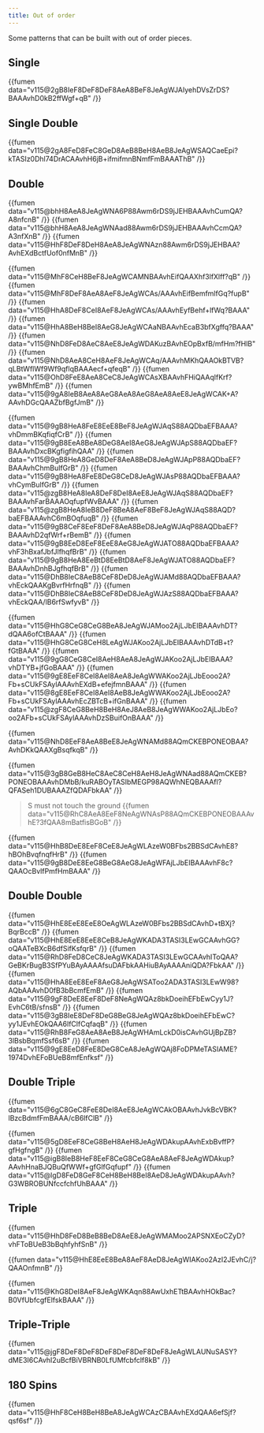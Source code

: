 ```yaml
---
title: Out of order
---
```

Some patterns that can be built with out of order pieces.

Single
-------

{{fumen data="v115@2gB8IeF8DeF8DeF8AeA8BeF8JeAgWJAIyehDVsZrDS?BAAAvhD0kB2ffWgf+qB" /}}

Single Double
-------------

{{fumen data="v115@2gA8FeD8FeC8GeD8AeB8BeH8AeB8JeAgWSAQCaeEpi?kTASIz0Dhl74DrACAAvhH6jB+ifmifmnBNmfFmBAAAThB" /}}

Double
-------

{{fumen data="v115@bhH8AeA8JeAgWNA6P88Awm6rDS9jJEHBAAAvhCumQA?A8nfcnB" /}}
{{fumen data="v115@bhH8AeA8JeAgWNAad88Awm6rDS9jJEHBAAAvhCcmQA?A3nfXnB" /}}
{{fumen data="v115@HhF8DeF8DeH8AeA8JeAgWNAzn88Awm6rDS9jJEHBAA?AvhEXdBctfUof0nfMnB" /}}

{{fumen data="v115@MhF8CeH8BeF8JeAgWCAMNBAAvhEifQAAXhf3lfXlff?qB" /}}
{{fumen data="v115@MhF8DeF8AeA8AeF8JeAgWCAs/AAAvhEifBemfmlfGq?fupB" /}}
{{fumen data="v115@HhA8DeF8CeI8AeF8JeAgWCAs/AAAvhEyfBehf+lfWq?BAAA" /}}
{{fumen data="v115@HhA8BeH8BeI8AeG8JeAgWCAaNBAAvhEcaB3bfXgffq?BAAA" /}}
{{fumen data="v115@NhD8FeD8AeC8AeE8JeAgWDAKuzBAvhEOpBxfB/mfHm?fHlB" /}}
{{fumen data="v115@NhD8AeA8CeH8AeF8JeAgWCAq/AAAvhMKhQAAOkBTVB?qLBtWflWf9Wf9qflqBAAAecf+qfeqB" /}}
{{fumen data="v115@OhD8FeE8AeA8CeC8JeAgWCAsXBAAvhFHiQAAqlfKrf?ywBMhfEmB" /}}
{{fumen data="v115@9gA8IeB8AeA8AeG8AeA8AeG8AeA8AeE8JeAgWCAK+A?AAvhDGcQAAZbfBgfJmB" /}}

{{fumen data="v115@9gB8HeA8FeE8EeE8BeF8JeAgWJAqS88AQDbaEFBAAA?vhDmmBKqfiqfCrB" /}}
{{fumen data="v115@9gB8EeA8BeA8DeG8AeI8AeG8JeAgWJApS88AQDbaEF?BAAAvhDxcBKgfigfihQAA" /}}
{{fumen data="v115@9gB8HeA8GeD8DeF8AeA8BeD8JeAgWJApP88AQDbaEF?BAAAvhChmBulfGrB" /}}
{{fumen data="v115@9gB8HeA8FeE8DeG8CeD8JeAgWJAsP88AQDbaEFBAAA?vhCymBulfGrB" /}}
{{fumen data="v115@zgB8HeA8IeA8DeF8DeI8AeE8JeAgWJAqS88AQDbaEF?BAAAvhFarBAAAOqfupfWvBAAA" /}}
{{fumen data="v115@zgB8HeA8IeB8DeF8BeA8AeF8BeF8JeAgWJAqS88AQD?baEFBAAAvhC6mBOqfuqB" /}}
{{fumen data="v115@9gB8CeF8EeF8DeF8AeA8BeD8JeAgWJAqP88AQDbaEF?BAAAvhD2qfWrf+rBemB" /}}
{{fumen data="v115@9gB8EeD8EeF8EeE8AeG8JeAgWJATO88AQDbaEFBAAA?vhF3hBxafJbfJlfhqfBrB" /}}
{{fumen data="v115@9gB8HeA8EeBtD8EeBtD8AeF8JeAgWJATO88AQDbaEF?BAAAvhDnhBJgfhqfBrB" /}}
{{fumen data="v115@DhB8IeC8AeB8CeF8DeD8JeAgWJAMd88AQDbaEFBAAA?vhEckQAAKgBvrfHrfnqB" /}}
{{fumen data="v115@DhB8IeC8AeB8CeF8DeD8JeAgWJAzS88AQDbaEFBAAA?vhEckQAA/lB6rfSwfyvB" /}}

{{fumen data="v115@HhG8CeG8CeG8BeA8JeAgWJAMoo2AjLJbEIBAAAvhDT?dQAA6ofCtBAAA" /}}
{{fumen data="v115@HhG8CeG8CeH8LeAgWJAKoo2AjLJbEIBAAAvhDTdB+t?fGtBAAA" /}}
{{fumen data="v115@9gG8CeG8CeI8AeH8AeA8JeAgWJAKoo2AjLJbEIBAAA?vhDTYB+jfGoBAAA" /}}
{{fumen data="v115@9gE8EeF8CeI8AeI8AeA8JeAgWWAKoo2AjLJbEooo2A?Fb+sCUkFSAylAAAvhEXdB+efejfmnBAAA" /}}
{{fumen data="v115@8gE8EeF8CeI8AeI8AeB8JeAgWWAKoo2AjLJbEooo2A?Fb+sCUkFSAylAAAvhEcZBTcB+ifGnBAAA" /}}
{{fumen data="v115@zgF8CeG8BeH8BeH8AeJ8AeB8JeAgWWAKoo2AjLJbEo?oo2AFb+sCUkFSAylAAAvhDzSBuifOnBAAA" /}}

{{fumen data="v115@NhD8EeF8AeA8BeE8JeAgWNAMd88AQmCKEBPONEOBAA?AvhDKkQAAXgBsqfkqB" /}}

{{fumen data="v115@3gB8GeB8HeC8AeC8CeH8AeH8JeAgWNAad88AQmCKEB?PONEOBAAAvhDMbB/kuRABOyTASIbMEGP98AQWhNEQBAAAfl?QFASeh1DUBAAAZfQDAFbkAA" /}}
> S must not touch the ground
{{fumen data="v115@RhC8AeA8EeF8NeAgWNAsP88AQmCKEBPONEOBAAAvhE?3fQAA8mBatfisBGoB" /}}

{{fumen data="v115@HhB8DeE8EeF8CeE8JeAgWLAzeW0BFbs2BBSdCAvhE8?hBOhBvqfnqfHrB" /}}
{{fumen data="v115@9gB8DeE8EeG8BeG8AeG8JeAgWFAjLJbEIBAAAvhF8c?QAAOcBvlfPmfHmBAAA" /}}

Double Double
-------------

{{fumen data="v115@HhE8EeE8EeE8OeAgWLAzeW0BFbs2BBSdCAvhD+tBXj?BqrBccB" /}}
{{fumen data="v115@HhE8EeE8EeE8CeB8JeAgWKADA3TASI3LEwGCAAvhGG?oQAATeBXcB6dfSifKsfqrB" /}}
{{fumen data="v115@RhD8FeD8CeC8JeAgWKADA3TASI3LEwGCAAvhIToQAA?GeBKrBugB3SfPYuBAyAAAAfsuDAFbkAAHiuBAyAAAAniQDA?FbkAA" /}}
{{fumen data="v115@HhA8EeE8EeF8AeG8JeAgWSAToo2ADA3TASI3LEwW98?AQbAAAvhD0fB3bBcmfEmB" /}}
{{fumen data="v115@9gF8DeE8EeF8DeF8NeAgWQAz8bkDoeihEFbEwCyy1J?EvhC6tB/sfnsB" /}}
{{fumen data="v115@3gB8IeE8DeF8DeG8BeG8JeAgWQAz8bkDoeihEFbEwC?yy1JEvhEOkQAA6lfClfCqfaqB" /}}
{{fumen data="v115@RhB8FeG8AeA8AeB8JeAgWHAmLckD0isCAvhGUjBpZB?3lBsbBqmfSsf6sB" /}}
{{fumen data="v115@9gE8EeD8FeE8DeG8CeA8JeAgWQAj8FoDPMeTASIAME?1974DvhEFoBUeB8mfEnfksf" /}}

Double Triple
-------------

{{fumen data="v115@6gC8GeC8FeE8DeI8AeE8JeAgWCAkOBAAvhJvkBcVBK?lBzcBdmfFmBAAA/cB6lfClB" /}}

{{fumen data="v115@5gD8EeF8CeG8BeH8AeH8JeAgWDAkupAAvhExbBvffP?gfHgfngB" /}}
{{fumen data="v115@igB8IeB8HeF8EeF8CeG8CeG8AeA8AeF8JeAgWDAkup?AAvhHnaBJQBuQfWWf+gfGlfGqfupf" /}}
{{fumen data="v115@lgD8FeD8GeF8CeH8BeH8BeI8AeD8JeAgWDAkupAAvh?G3WBROBUNfccfchfUhBAAA" /}}

Triple
------

{{fumen data="v115@HhD8FeD8BeB8BeD8AeE8JeAgWMAMoo2APSNXEoCZyD?vhFToBUeB3bBqhfyhfSnB" /}}

{{fumen data="v115@HhE8EeE8BeA8AeF8AeD8JeAgWIAKoo2AzI2JEvhC/j?QAAOnfmnB" /}}

{{fumen data="v115@KhG8DeI8AeF8JeAgWKAqn88AwUxhETtBAAvhHOkBac?B0VfUbfcgfElfskBAAA" /}}

Triple-Triple
-------------

{{fumen data="v115@jgF8DeF8DeF8DeF8DeF8DeF8DeF8JeAgWLAUNuSASY?dME3I6CAvhI2uBcfBiVBRNB0LfUMfcbfclf8kB" /}}

180 Spins
---------

{{fumen data="v115@HhF8CeH8BeH8BeA8JeAgWCAzCBAAvhEXdQAA6efSjf?qsf6sf" /}}
